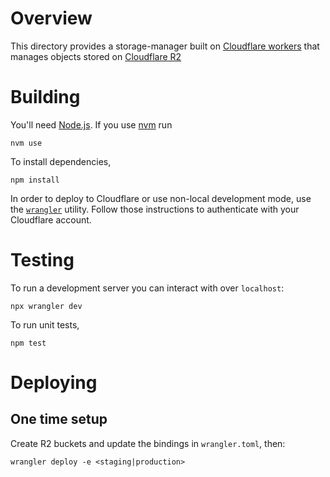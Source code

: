 # Overview

This directory provides a storage-manager built on [Cloudflare workers](https://developers.cloudflare.com/workers/) that manages objects stored on [Cloudflare R2](https://developers.cloudflare.com/r2/)

# Building
You'll need [Node.js](https://nodejs.org/). If you use [nvm](https://github.com/creationix/nvm) run
```
nvm use
```

To install dependencies,
```
npm install
```

In order to deploy to Cloudflare or use non-local development mode, use the [`wrangler`](https://developers.cloudflare.com/workers/wrangler/install-and-update/) utility. Follow those instructions to authenticate with your Cloudflare account.

# Testing

To run a development server you can interact with over `localhost`:
```
npx wrangler dev
```

To run unit tests,
```
npm test
```

# Deploying

## One time setup
Create R2 buckets and update the bindings in `wrangler.toml`, then:

```
wrangler deploy -e <staging|production>
```
